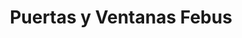 ---
title: "Puertas y Ventanas Febus"
url: /salinas/puertas-y-ventanas-febus/
shop: window blind
---